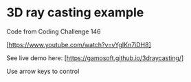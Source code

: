 # 3D ray casting example
Code from Coding Challenge 146

[https://www.youtube.com/watch?v=vYgIKn7iDH8]

See live demo here: [https://gamosoft.github.io/3draycasting/]

Use arrow keys to control
